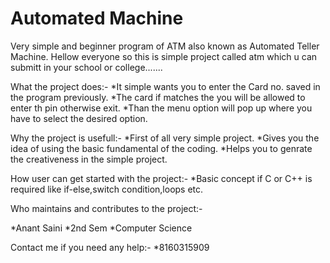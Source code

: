 Automated Machine
=================


Very simple and beginner program of ATM also known as Automated Teller Machine.
Hellow everyone so this is simple project called atm which u can submitt 
in your school or college.......


What the project does:-
*It simple wants you to enter the Card no. saved in the program previously.
*The card if matches the you will be allowed to enter th pin otherwise exit.
*Than the menu option will pop up where you have to select the desired option.

Why the project is usefull:-
*First of all very simple project.
*Gives you the idea of using the basic fundamental of the coding.
*Helps you to genrate the creativeness in the simple project.

How user can get started with the project:-
*Basic concept if C or C++ is required like if-else,switch condition,loops etc.

Who maintains and contributes to the project:-

*Anant Saini
*2nd Sem
*Computer Science

Contact me if you need any help:-
*8160315909
